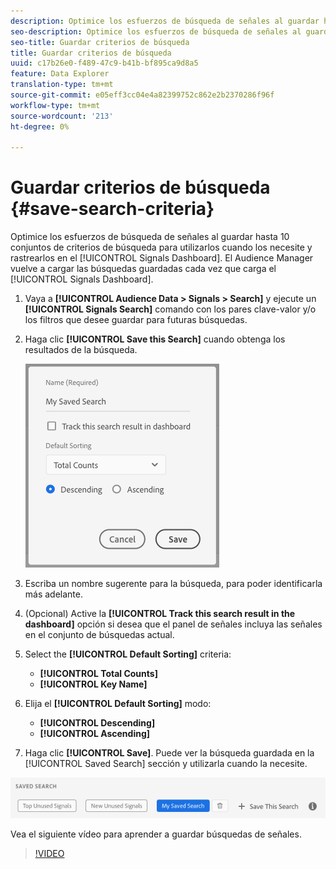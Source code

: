 ```yaml
---
description: Optimice los esfuerzos de búsqueda de señales al guardar hasta 10 conjuntos de criterios de búsqueda para utilizarlos cuando los necesite y rastrearlos en el Panel. El Audience Manager vuelve a cargar las búsquedas guardadas cada vez que carga el Panel.
seo-description: Optimice los esfuerzos de búsqueda de señales al guardar hasta 10 conjuntos de criterios de búsqueda para utilizarlos cuando los necesite y rastrearlos en el Panel. El Audience Manager vuelve a cargar las búsquedas guardadas cada vez que carga el Panel.
seo-title: Guardar criterios de búsqueda
title: Guardar criterios de búsqueda
uuid: c17b26e0-f489-47c9-b41b-bf895ca9d8a5
feature: Data Explorer
translation-type: tm+mt
source-git-commit: e05eff3cc04e4a82399752c862e2b2370286f96f
workflow-type: tm+mt
source-wordcount: '213'
ht-degree: 0%

---
```



# Guardar criterios de búsqueda {#save-search-criteria}

Optimice los esfuerzos de búsqueda de señales al guardar hasta 10 conjuntos de criterios de búsqueda para utilizarlos cuando los necesite y rastrearlos en el [!UICONTROL Signals Dashboard]. El Audience Manager vuelve a cargar las búsquedas guardadas cada vez que carga el [!UICONTROL Signals Dashboard].

1. Vaya a **[!UICONTROL Audience Data > Signals > Search]** y ejecute un **[!UICONTROL Signals Search]** comando con los pares clave-valor y/o los filtros que desee guardar para futuras búsquedas.
1. Haga clic **[!UICONTROL Save this Search]** cuando obtenga los resultados de la búsqueda.

   ![Resultado del paso](assets/save-search-criteria.png)
1. Escriba un nombre sugerente para la búsqueda, para poder identificarla más adelante.
1. (Opcional) Active la **[!UICONTROL Track this search result in the dashboard]** opción si desea que el panel de señales incluya las señales en el conjunto de búsquedas actual.
1. Select the **[!UICONTROL Default Sorting]** criteria:
   * **[!UICONTROL Total Counts]**
   * **[!UICONTROL Key Name]**
1. Elija el **[!UICONTROL Default Sorting]** modo:
   * **[!UICONTROL Descending]**
   * **[!UICONTROL Ascending]**
1. Haga clic **[!UICONTROL Save]**. Puede ver la búsqueda guardada en la [!UICONTROL Saved Search] sección y utilizarla cuando la necesite.

![búsqueda guardada](assets/saved-search.png)

Vea el siguiente vídeo para aprender a guardar búsquedas de señales.

>[!VIDEO](https://video.tv.adobe.com/v/25147/)
